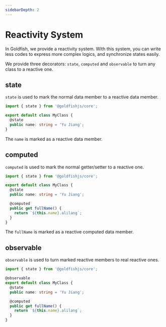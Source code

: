 ```yaml
---
sidebarDepth: 2
---
```


# Reactivity System

In Goldfish, we provide a reactivity system. With this system, you can write less codes to express more complex logics, and synchronize states easily.

We provide three decorators: `state`, `computed` and `observable` to turn any class to a reactive one.

## state

`state` is used to mark the normal data member to a reactive data member.

```ts
import { state } from '@goldfishjs/core';

export default class MyClass {
  @state
  public name: string = 'Yu Jiang';
}
```

The `name` is marked as a reactive data member.

## computed

`computed` is used to mark the normal getter/setter to a reactive one.

```ts
import { state } from '@goldfishjs/core';

export default class MyClass {
  @state
  public name: string = 'Yu Jiang';

  @computed
  public get fullName() {
    return `${this.name}.alilang`;
  }
}
```

The `fullName` is marked as a reactive computed data member.

## observable

`observable` is used to turn marked reactive members to real reactive ones.

```ts
import { state } from '@goldfishjs/core';

@observable
export default class MyClass {
  @state
  public name: string = 'Yu Jiang';

  @computed
  public get fullName() {
    return `${this.name}.alilang`;
  }
}
```
